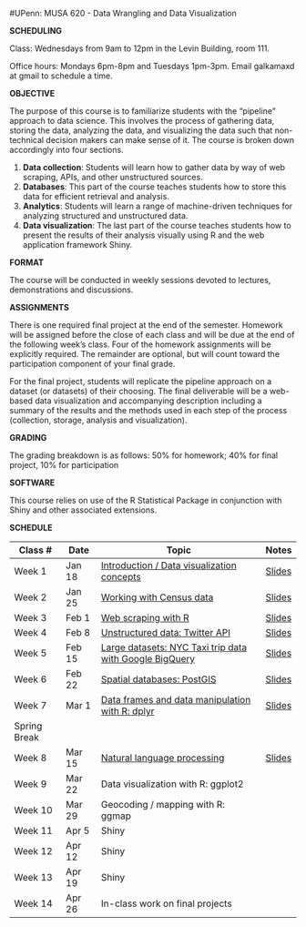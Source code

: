 #UPenn: MUSA 620 - Data Wrangling and Data Visualization

**SCHEDULING**

Class: Wednesdays from 9am to 12pm in the Levin Building, room 111.

Office hours: Mondays 6pm-8pm and Tuesdays 1pm-3pm. Email galkamaxd at gmail to schedule a time.

				
**OBJECTIVE**

The purpose of this course is to familiarize students with the “pipeline” approach to data science. This involves the process of gathering data, storing the data, analyzing the data, and visualizing the data such that non-technical decision makers can make sense of it. The course is broken down accordingly into four sections.

1.	**Data collection**: Students will learn how to gather data by way of web scraping, APIs, and other unstructured sources.
2.	**Databases**: This part of the course teaches students how to store this data for efficient retrieval and analysis.
3.	**Analytics**: Students will learn a range of machine-driven techniques for analyzing structured and unstructured data.
4.	**Data visualization**: The last part of the course teaches students how to present the results of their analysis visually using R and the web application framework Shiny.
	
**FORMAT**

The course will be conducted in weekly sessions devoted to lectures, demonstrations and discussions.


**ASSIGNMENTS**

There is one required final project at the end of the semester. Homework will be assigned before the close of each class and will be due at the end of the following week’s class. Four of the homework assignments will be explicitly required. The remainder are optional, but will count toward the participation component of your final grade.

For the final project, students will replicate the pipeline approach on a dataset (or datasets) of their choosing. The final deliverable will be a web-based data visualization and accompanying description including a summary of the results and the methods used in each step of the process (collection, storage, analysis and visualization). 


**GRADING**

The grading breakdown is as follows: 50% for homework; 40% for final project, 10% for participation


**SOFTWARE**

This course relies on use of the R Statistical Package in conjunction with Shiny and other associated extensions. 


**SCHEDULE**

| Class # | Date | Topic | Notes |
|-----|------|-------|-------|
| Week 1 | Jan 18 | [Introduction / Data visualization concepts](https://github.com/MUSA-620-Fall-2017/Week-1) | [Slides](https://github.com/MUSA-620-Fall-2017/Week-1/blob/master/week-1-data-visualization-concepts.pptx) |
| Week 2 | Jan 25 | [Working with Census data](https://github.com/MUSA-620-Fall-2017/Week-2) | [Slides](https://github.com/MUSA-620-Fall-2017/Week-2/blob/master/week-2-census-data.pptx)|
| Week 3 | Feb 1 | [Web scraping with R](https://github.com/MUSA-620-Fall-2017/MUSA-620-Week-3/) | [Slides](https://github.com/MUSA-620-Fall-2017/MUSA-620-Week-3/blob/master/week-3-web-scraping.pptx)|
| Week 4 | Feb 8 | [Unstructured data: Twitter API](https://github.com/MUSA-620-Fall-2017/MUSA-620-Week-4/) | [Slides](https://github.com/MUSA-620-Fall-2017/MUSA-620-Week-4/blob/master/week-4-twitter.pptx) |
| Week 5 | Feb 15 | [Large datasets: NYC Taxi trip data with Google BigQuery](https://github.com/MUSA-620-Fall-2017/MUSA-620-Week-5) | [Slides](https://github.com/MUSA-620-Fall-2017/MUSA-620-Week-5/blob/master/week-5-big-datasets.pptx) |
| Week 6 | Feb 22 | [Spatial databases: PostGIS](https://github.com/MUSA-620-Fall-2017/MUSA-620-Week-6) | [Slides](https://github.com/MUSA-620-Fall-2017/MUSA-620-Week-6/blob/master/week-6-spatial-databases.pptx) |
| Week 7 | Mar 1 | [Data frames and data manipulation with R: dplyr](https://github.com/MUSA-620-Fall-2017/MUSA-620-Week-7) | [Slides](https://github.com/MUSA-620-Fall-2017/MUSA-620-Week-7/blob/master/week-7-data-frames-spatial-databases-continued.pptx) |
| Spring Break|
| Week 8|Mar 15|		[Natural language processing](https://github.com/MUSA-620-Fall-2017/MUSA-620-Week-8)| [Slides](https://github.com/MUSA-620-Fall-2017/MUSA-620-Week-8/blob/master/week-8-text-mining.pptx) |
|Week 9|	Mar 22		|Data visualization with R: ggplot2|
|Week 10|	Mar 29	|	Geocoding / mapping with R: ggmap|
|Week 11|	Apr 5		 | Shiny|
|Week 12	|Apr 12		|Shiny|
|Week 13	|Apr 19		|Shiny |
|Week 14	|Apr 26		|In-class work on final projects|
